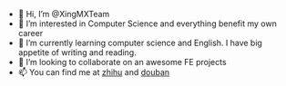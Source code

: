 - 👋 Hi, I’m @XingMXTeam
- 👀 I’m interested in Computer Science and everything benefit my own career
- 🌱 I’m currently learning computer science and English. I have big appetite of writing and reading.
- 💞️ I’m looking to collaborate on an awesome FE projects
- 📫 You can find me at [zhihu](https://www.zhihu.com/people/feng-zi-63-44) and [douban](https://www.douban.com/people/maoxingxing/)

<!---
XingMXTeam/XingMXTeam is a ✨ special ✨ repository because its `README.md` (this file) appears on your GitHub profile.
You can click the Preview link to take a look at your changes.
--->
